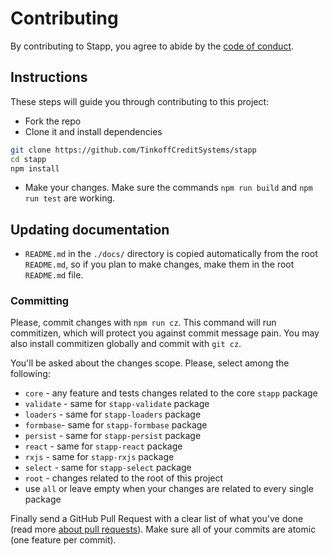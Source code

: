 # Contributing

By contributing to Stapp, you agree to abide by the [code of conduct](https://github.com/TinkoffCreditSystems/stapp/blob/master/code-of-conduct.md).

## Instructions

These steps will guide you through contributing to this project:

- Fork the repo
- Clone it and install dependencies

```bash
git clone https://github.com/TinkoffCreditSystems/stapp
cd stapp
npm install
```

- Make your changes. Make sure the commands `npm run build` and `npm run test` are working.

## Updating documentation
* `README.md` in the `./docs/` directory is copied automatically from the root `README.md`, so if you plan to make changes, make them in the root `README.md` file.

### Committing

Please, commit changes with `npm run cz`. This command will run commitizen, which will protect you against commit message pain. You may also install commitizen globally and commit with `git cz`.

You'll be asked about the changes scope. Please, select among the following:

* `core` - any feature and tests changes related to the core `stapp` package
* `validate` - same for `stapp-validate` package
* `loaders` - same for `stapp-loaders` package
* `formbase`- same for `stapp-formbase` package
* `persist` - same for `stapp-persist` package
* `react` - same for `stapp-react` package
* `rxjs` - same for `stapp-rxjs` package
* `select` - same for `stapp-select` package
* `root` - changes related to the root of this project
* use `all` or leave empty when your changes are related to every single package

Finally send a GitHub Pull Request with a clear list of what you've done (read more [about pull requests](https://help.github.com/articles/about-pull-requests/)). Make sure all of your commits are atomic (one feature per commit).
